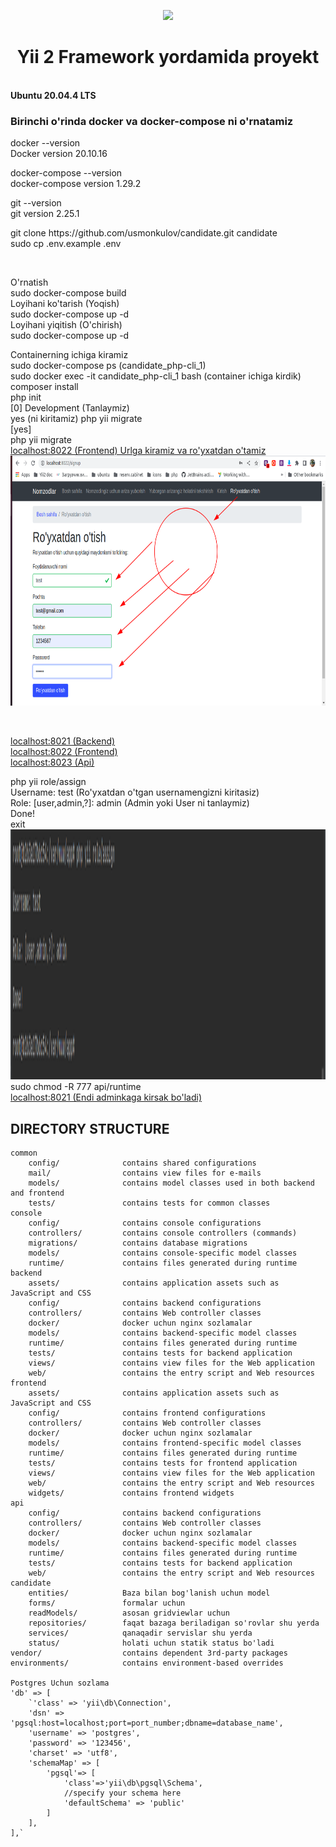 <p align="center">
    <a href="https://github.com/yiisoft" target="_blank">
        <img src="https://avatars0.githubusercontent.com/u/993323" height="100px">
    </a>
    <h1 align="center">Yii 2 Framework yordamida proyekt</h1>
    <br>
    <b> Ubuntu 20.04.4 LTS </b>
    <br>
    <h3>Birinchi o'rinda <b>docker<b> va </b>docker-compose</b> ni o'rnatamiz</h3>
    <p>
        docker --version <br>
        Docker version 20.10.16
    </p>
    <p>
        docker-compose --version <br>
        docker-compose version 1.29.2
    </p>
    <p>
        git --version <br>
        git version 2.25.1
    </p>
    <p>
        git clone https://github.com/usmonkulov/candidate.git candidate <br>
        sudo cp .env.example .env <br>
    </p>    
    <br>
     <p>
        O'rnatish <br>
        sudo docker-compose build <br>
        Loyihani ko'tarish (Yoqish) <br>
        sudo docker-compose up -d <br>
        Loyihani yiqitish (O'chirish) <br>
        sudo docker-compose up -d <br>
    </p>    
    <p>
        Containerning ichiga kiramiz <br>
        sudo docker-compose ps (candidate_php-cli_1) <br>
        sudo docker exec -it candidate_php-cli_1 bash (container ichiga kirdik)<br>
        composer install <br>
        php init <br>
        [0] Development (Tanlaymiz) <br>
        yes (ni kiritamiz)
        php yii migrate <br>
        [yes] <br>
        php yii migrate <br>
        <a href="http://localhost:8022">localhost:8022 (Frontend) Urlga kiramiz va ro'yxatdan o'tamiz</a> <br>
        <img src="readme/1.png" height="400px">
    </p> <br>
    <p>
        <a href="http://localhost:8021">localhost:8021 (Backend)</a> <br> 
        <a href="http://localhost:8022">localhost:8022 (Frontend)</a> <br> 
        <a href="http://localhost:8023">localhost:8023 (Api)</a> <br> 
    </p>
    <p>
        php yii role/assign <br>
        Username: test (Ro'yxatdan o'tgan usernamengizni kiritasiz) <br>
        Role: [user,admin,?]: admin (Admin yoki User ni tanlaymiz) <br>
        Done! <br>
        exit <br>
        <img src="readme/2.png" height="400px">
        sudo chmod -R 777 api/runtime <br>
        <a href="http://localhost:8021">localhost:8021 (Endi adminkaga kirsak bo'ladi)</a> <br>
    </p>
</p>

DIRECTORY STRUCTURE
-------------------

```
common
    config/              contains shared configurations
    mail/                contains view files for e-mails
    models/              contains model classes used in both backend and frontend
    tests/               contains tests for common classes    
console
    config/              contains console configurations
    controllers/         contains console controllers (commands)
    migrations/          contains database migrations
    models/              contains console-specific model classes
    runtime/             contains files generated during runtime
backend
    assets/              contains application assets such as JavaScript and CSS
    config/              contains backend configurations
    controllers/         contains Web controller classes
    docker/              docker uchun nginx sozlamalar
    models/              contains backend-specific model classes
    runtime/             contains files generated during runtime
    tests/               contains tests for backend application    
    views/               contains view files for the Web application
    web/                 contains the entry script and Web resources
frontend
    assets/              contains application assets such as JavaScript and CSS
    config/              contains frontend configurations
    controllers/         contains Web controller classes
    docker/              docker uchun nginx sozlamalar
    models/              contains frontend-specific model classes
    runtime/             contains files generated during runtime
    tests/               contains tests for frontend application
    views/               contains view files for the Web application
    web/                 contains the entry script and Web resources
    widgets/             contains frontend widgets
api
    config/              contains backend configurations
    controllers/         contains Web controller classes
    docker/              docker uchun nginx sozlamalar
    models/              contains backend-specific model classes
    runtime/             contains files generated during runtime
    tests/               contains tests for backend application    
    web/                 contains the entry script and Web resources
candidate
    entities/            Baza bilan bog'lanish uchun model
    forms/               formalar uchun
    readModels/          asosan gridviewlar uchun
    repositories/        faqat bazaga beriladigan so'rovlar shu yerda
    services/            qanaqadir servislar shu yerda 
    status/              holati uchun statik status bo'ladi 
vendor/                  contains dependent 3rd-party packages
environments/            contains environment-based overrides

Postgres Uchun sozlama
'db' => [
    `'class' => 'yii\db\Connection',
    'dsn' => 'pgsql:host=localhost;port=port_number;dbname=database_name',
    'username' => 'postgres',
    'password' => '123456',
    'charset' => 'utf8',
    'schemaMap' => [
        'pgsql'=> [
            'class'=>'yii\db\pgsql\Schema',
            //specify your schema here
            'defaultSchema' => 'public'
        ]
    ],
],`
```

